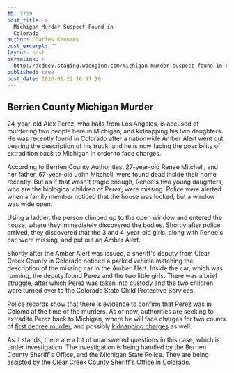 ```yaml
---
ID: 7719
post_title: >
  Michigan Murder Suspect Found in
  Colorado
author: Charles Kronzek
post_excerpt: ""
layout: post
permalink: >
  http://acddev.staging.wpengine.com/michigan-murder-suspect-found-in-colorado.html
published: true
post_date: 2016-01-22 16:57:10
---
```

<h2><b>Berrien County Michigan Murder</b></h2>
24-year-old Alex Perez, who hails from Los Angeles, is accused of murdering two people here in Michigan, and kidnapping his two daughters. He was recently found in Colorado after a nationwide Amber Alert went out, bearing the description of his truck, and he is now facing the possibility of extradition back to Michigan in order to face charges.<!--more-->

<span style="font-weight: 400;">According to Berrien County Authorities, 27-year-old Renee Mitchell, and her father, 67-year-old John Mitchell, were found dead inside their home recently. But as if that wasn't tragic enough, Renee's two young daughters, who are the biological children of Perez, were missing. Police were alerted when a family member noticed that the house was locked, but a window was wide open.</span>

Using a ladder, the person climbed up to the open window and entered the house, where they immediately discovered the bodies. Shortly after police arrived, they discovered that the 3 and 4-year-old girls, along with Renee's car, were missing, and put out an Amber Alert.

<span style="font-weight: 400;">Shortly after the Amber Alert was issued, a sheriff's deputy from Clear Creek County in Colorado noticed a parked vehicle matching the description of the missing car in the Amber Alert. Inside the car, which was running, the deputy found Perez and the two little girls. There was a brief struggle, after which Perez was taken into custody and the two children were turned over to the Colorado State Child Protective Services.</span>

<span style="font-weight: 400;">Police records show that there is evidence to confirm that Perez was in Coloma at the time of the murders. As of now, authorities are seeking to extradite Perez back to Michigan, where he will face charges for two counts of <a href="http://acddev.staging.wpengine.com/homicide.html" target="_blank">first degree murder</a>, and possibly <a href="http://acddev.staging.wpengine.com/michigan-kidnapping-attorneys-michigan-kidnapping-defense-lawyers.html" target="_blank">kidnapping charges</a> as well.</span>

<span style="font-weight: 400;">As it stands, there are a lot of unanswered questions in this case, which is under investigation. The investigation is being handled by the Berrien County Sheriff's Office, and the Michigan State Police. They are being assisted by the Clear Creek County Sheriff's Office in Colorado.</span>